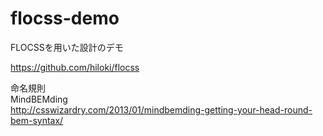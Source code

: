 # flocss-demo
FLOCSSを用いた設計のデモ

https://github.com/hiloki/flocss

命名規則  
MindBEMding  
http://csswizardry.com/2013/01/mindbemding-getting-your-head-round-bem-syntax/
